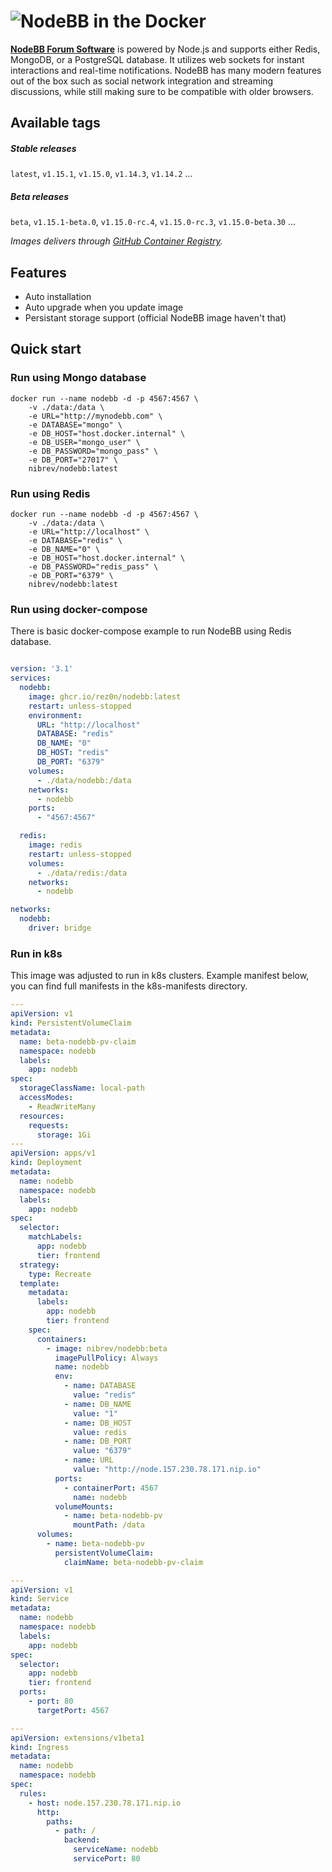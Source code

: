 # ![NodeBB](https://github.com/NodeBB/NodeBB/raw/master/public/images/logo.svg) in the Docker

[**NodeBB Forum Software**](https://nodebb.org) is powered by Node.js and supports either Redis, MongoDB, or a PostgreSQL database. It utilizes web sockets for instant interactions and real-time notifications. NodeBB has many modern features out of the box such as social network integration and streaming discussions, while still making sure to be compatible with older browsers.

## Available tags
##### Stable releases
`latest`, `v1.15.1`, `v1.15.0`, `v1.14.3`, `v1.14.2` ...
##### Beta releases
`beta`, `v1.15.1-beta.0`, `v1.15.0-rc.4`, `v1.15.0-rc.3`, `v1.15.0-beta.30` ...

*Images delivers through [GitHub Container Registry](https://github.com/users/rez0n/packages/container/package/nodebb).*

## Features
* Auto installation
* Auto upgrade when you update image
* Persistant storage support (official NodeBB image haven't that)


## Quick start 

### Run using Mongo database

```docker
docker run --name nodebb -d -p 4567:4567 \
    -v ./data:/data \
    -e URL="http://mynodebb.com" \
    -e DATABASE="mongo" \
    -e DB_HOST="host.docker.internal" \
    -e DB_USER="mongo_user" \
    -e DB_PASSWORD="mongo_pass" \
    -e DB_PORT="27017" \
    nibrev/nodebb:latest
```

### Run using Redis

```docker
docker run --name nodebb -d -p 4567:4567 \
    -v ./data:/data \
    -e URL="http://localhost" \
    -e DATABASE="redis" \
    -e DB_NAME="0" \
    -e DB_HOST="host.docker.internal" \
    -e DB_PASSWORD="redis_pass" \
    -e DB_PORT="6379" \
    nibrev/nodebb:latest
```


### Run using docker-compose
There is basic docker-compose example to run NodeBB using Redis database.

```yaml

version: '3.1'
services:
  nodebb:
    image: ghcr.io/rez0n/nodebb:latest
    restart: unless-stopped
    environment:
      URL: "http://localhost"
      DATABASE: "redis"
      DB_NAME: "0"
      DB_HOST: "redis"
      DB_PORT: "6379"
    volumes:
      - ./data/nodebb:/data
    networks:
      - nodebb
    ports:
      - "4567:4567"

  redis:
    image: redis
    restart: unless-stopped
    volumes:
      - ./data/redis:/data
    networks:
      - nodebb

networks:
  nodebb:
    driver: bridge
```


### Run in k8s
This image was adjusted to run in k8s clusters. Example manifest below, you can find full manifests in the k8s-manifests directory.
```yaml
---
apiVersion: v1
kind: PersistentVolumeClaim
metadata:
  name: beta-nodebb-pv-claim
  namespace: nodebb
  labels:
    app: nodebb
spec:
  storageClassName: local-path
  accessModes:
    - ReadWriteMany
  resources:
    requests:
      storage: 1Gi
---
apiVersion: apps/v1
kind: Deployment
metadata:
  name: nodebb
  namespace: nodebb
  labels:
    app: nodebb
spec:
  selector:
    matchLabels:
      app: nodebb
      tier: frontend
  strategy:
    type: Recreate
  template:
    metadata:
      labels:
        app: nodebb
        tier: frontend
    spec:
      containers:
        - image: nibrev/nodebb:beta
          imagePullPolicy: Always
          name: nodebb
          env:
            - name: DATABASE
              value: "redis"
            - name: DB_NAME
              value: "1"
            - name: DB_HOST
              value: redis
            - name: DB_PORT
              value: "6379"
            - name: URL
              value: "http://node.157.230.78.171.nip.io"
          ports:
            - containerPort: 4567
              name: nodebb
          volumeMounts:
            - name: beta-nodebb-pv
              mountPath: /data
      volumes:
        - name: beta-nodebb-pv
          persistentVolumeClaim:
            claimName: beta-nodebb-pv-claim

---
apiVersion: v1
kind: Service
metadata:
  name: nodebb
  namespace: nodebb
  labels:
    app: nodebb
spec:
  selector:
    app: nodebb
    tier: frontend
  ports:
    - port: 80
      targetPort: 4567

---
apiVersion: extensions/v1beta1
kind: Ingress
metadata:
  name: nodebb
  namespace: nodebb
spec:
  rules:
    - host: node.157.230.78.171.nip.io
      http:
        paths:
          - path: /
            backend:
              serviceName: nodebb
              servicePort: 80
```
